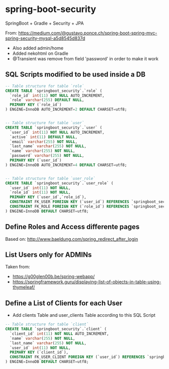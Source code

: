# spring-boot-security
SpringBoot + Gradle + Security + JPA

From: https://medium.com/@gustavo.ponce.ch/spring-boot-spring-mvc-spring-security-mysql-a5d8545d837d

- Also added admin/home
- Added nekohtml on Gradle
- @Transient was remove from field 'password' in order to make it work

## SQL Scripts modified to be used inside a DB

```sql
-- Table structure for table `role`
CREATE TABLE `springboot_security`.`role` (
  `role_id` int(11) NOT NULL AUTO_INCREMENT,
  `role` varchar(255) DEFAULT NULL,
  PRIMARY KEY (`role_id`)
) ENGINE=InnoDB AUTO_INCREMENT=2 DEFAULT CHARSET=utf8;


-- Table structure for table `user`
CREATE TABLE `springboot_security`.`user` (
  `user_id` int(11) NOT NULL AUTO_INCREMENT,
  `active` int(11) DEFAULT NULL,
  `email` varchar(255) NOT NULL,
  `last_name` varchar(255) NOT NULL,
  `name` varchar(255) NOT NULL,
  `password` varchar(255) NOT NULL,
  PRIMARY KEY (`user_id`)
) ENGINE=InnoDB AUTO_INCREMENT=4 DEFAULT CHARSET=utf8;


-- Table structure for table `user_role`
CREATE TABLE `springboot_security`.`user_role` (
  `user_id` int(11) NOT NULL,
  `role_id` int(11) NOT NULL,
  PRIMARY KEY (`user_id`,`role_id`),
  CONSTRAINT FK_USER FOREIGN KEY (`user_id`) REFERENCES `springboot_security`.`user` (`user_id`),
  CONSTRAINT FK_ROLE FOREIGN KEY (`role_id`) REFERENCES `springboot_security`.`role` (`role_id`)
) ENGINE=InnoDB DEFAULT CHARSET=utf8;
```

## Define Roles and Access differente pages

Based on: http://www.baeldung.com/spring_redirect_after_login


## List Users only for ADMINs

Taken from:
- https://g00glen00b.be/spring-webapp/
- https://springframework.guru/displaying-list-of-objects-in-table-using-thymeleaf/


## Define a List of Clients for each User

- Add clients Table and user_clients Table according to this SQL Script

```sql
-- Table structure for table `client`
CREATE TABLE `springboot_security`.`client` (
  `client_id` int(11) NOT NULL AUTO_INCREMENT,
  `name` varchar(255) NOT NULL,
  `last_name` varchar(255) NOT NULL,
  `user_id` int(11) NOT NULL,
  PRIMARY KEY (`client_id`),
  CONSTRAINT FK_USER_CLIENT FOREIGN KEY (`user_id`) REFERENCES `springboot_security`.`user` (`user_id`),
) ENGINE=InnoDB DEFAULT CHARSET=utf8;
```
